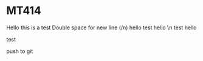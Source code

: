 # MT414
Hello this is a test
Double space for new line (/n)
hello test
hello \n test
hello

test

push to git
